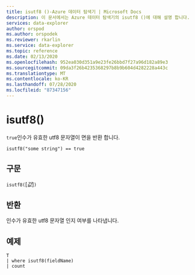```yaml
---
title: isutf8 ()-Azure 데이터 탐색기 | Microsoft Docs
description: 이 문서에서는 Azure 데이터 탐색기의 isutf8 ()에 대해 설명 합니다.
services: data-explorer
author: orspod
ms.author: orspodek
ms.reviewer: rkarlin
ms.service: data-explorer
ms.topic: reference
ms.date: 02/13/2020
ms.openlocfilehash: 952ea030d351a9e23fe26bbd7f27a96d182a89e3
ms.sourcegitcommit: 09da3f26b4235368297b8b9b604d4282228a443c
ms.translationtype: MT
ms.contentlocale: ko-KR
ms.lasthandoff: 07/28/2020
ms.locfileid: "87347156"
---
```

# <a name="isutf8"></a>isutf8()

`true`인수가 유효한 utf8 문자열이 면을 반환 합니다.
    
```kusto
isutf8("some string") == true
```

## <a name="syntax"></a>구문

`isutf8(`[*값*]`)`

## <a name="returns"></a>반환

인수가 유효한 utf8 문자열 인지 여부를 나타냅니다.

## <a name="example"></a>예제

```kusto
T
| where isutf8(fieldName)
| count
```